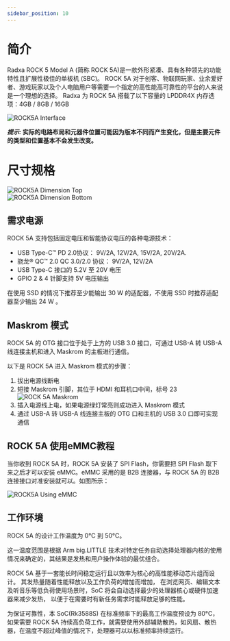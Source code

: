 ```yaml
---
sidebar_position: 10
---
```


# 简介

Radxa ROCK 5 Model A (简称 ROCK 5A)是一款外形紧凑、具有各种领先的功能特性且扩展性极佳的单板机 (SBC)。
ROCK 5A 对于创客、物联网玩家、业余爱好者、游戏玩家以及个人电脑用户等需要一个指定的高性能高可靠性的平台的人来说是一个理想的选择。
Radxa 为 ROCK 5A 搭载了以下容量的 LPDDR4X 内存选项：4GB / 8GB / 16GB

![ROCK5A Interface](/img/rock5a/rock5a-interfaces.webp)

**_提示:_ 实际的电路布局和元器件位置可能因为版本不同而产生变化，但是主要元件的类型和位置基本不会发生改变。**

# 尺寸规格

![ROCK5A Dimension Top](/img/rock5a/rock5a-dimension-top.webp)  
![ROCK5A Dimension Bottom](/img/rock5a/rock5a-dimension-bottom.webp)

## 需求电源

ROCK 5A 支持包括固定电压和智能协议电压的各种电源技术：

- USB Type-C™ PD 2.0协议： 9V/2A, 12V/2A, 15V/2A, 20V/2A.
- 骁龙® QC™ 2.0 QC 3.0/2.0 协议： 9V/2A, 12V/2A
- USB Type-C 接口的 5.2V 至 20V 电压
- GPIO 2 & 4 针脚支持 5V 电压输出

在使用 SSD 的情况下推荐至少能输出 30 W 的适配器，不使用 SSD 时推荐适配器至少输出 24 W 。

## Maskrom 模式

ROCK 5A 的 OTG 接口位于处于上方的 USB 3.0 接口，可通过 USB-A 转 USB-A 线连接主机和进入 Maskrom 的主板进行通信。

以下是 ROCK 5A 进入 Maskrom 模式的步骤：

1. 拔出电源线断电
2. 短接 Maskrom 引脚，其位于 HDMI 和耳机口中间，标号 23  
   ![ROCK 5A Maskrom](/img/rock5a/rock5a-maskrom-connected.webp)
3. 插入电源线上电，如果电源绿灯常亮则成功进入 Maskrom 模式
4. 通过 USB-A 转 USB-A 线连接主板的 OTG 口和主机的 USB 3.0 口即可实现通信

## ROCK 5A 使用eMMC教程

当你收到 ROCK 5A 时，ROCK 5A 安装了 SPI Flash，你需要把 SPI Flash 取下来之后才可以安装 eMMC。eMMC 采用的是 B2B 连接器，与 ROCK 5A 的 B2B 连接接口对准安装就可以。如图所示：

![ROCK5A Using eMMC](/img/rock5a/rock5a-use-emmc.webp)

## 工作环境

ROCK 5A 的设计工作温度为 0°C 到 50°C。

这一温度范围是根据 Arm big.LITTLE 技术对特定任务自动选择处理器内核的使用情况来确定的，其结果是发热和用户操作体验的最优组合。

ROCK 5A 基于一套能长时间稳定运行且以效率为核心的高性能移动芯片组而设计。 其发热量随着性能释放以及工作负荷的增加而增加，
在浏览网页、编辑文本及听音乐等低负荷使用场景时，SoC 将会自动选择最少的处理器核心或硬件加速器来减少发热， 以便于在需要时有新任务需求时能释放足够的性能。

为保证可靠性，本 SoC(Rk3588S) 在标准频率下的最高工作温度预设为 80°C，如果需要 ROCK 5A 持续高负荷工作，就需要使用外部辅助散热，如风扇、散热器，在温度不超过峰值的情况下，处理器可以以标准频率持续运行。
